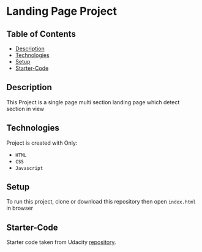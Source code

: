 # Landing Page Project

## Table of Contents

* [Description](#Description)
* [Technologies](#Technologies)
* [Setup](#Setup)
* [Starter-Code](#Starter-Code)


## Description

This Project is a single page multi section landing page 
which detect section in view





## Technologies
Project is created with Only:
* `HTML`
* `CSS`
* `Javascript`





## Setup
To run this project, clone or download this repository then open `index.html` in browser




## Starter-Code

Starter code taken from Udacity [repository](https://github.com/udacity/fend/tree/refresh-2019/projects/landing-page).
